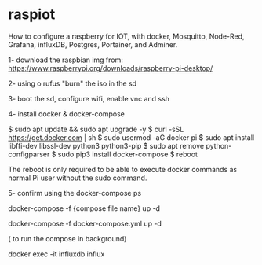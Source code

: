 # raspiot

How to configure a raspberry for IOT, with docker, Mosquitto, Node-Red, Grafana, influxDB, Postgres, Portainer, and Adminer.

1- download the raspbian img from:
https://www.raspberrypi.org/downloads/raspberry-pi-desktop/

2- using o rufus "burn" the iso in the sd

3- boot the sd, configure wifi, enable vnc and ssh

4- install docker & docker-compose

$ sudo apt update && sudo apt upgrade -y
$ curl -sSL https://get.docker.com | sh
$ sudo usermod -aG docker pi
$ sudo apt install libffi-dev libssl-dev python3 python3-pip
$ sudo apt remove python-configparser
$ sudo pip3 install docker-compose
$ reboot


The reboot is only required to be able to execute docker commands as normal Pi user without the sudo command.

5- confirm using the docker-compose ps

docker-compose -f {compose file name} up -d 

docker-compose -f docker-compose.yml up -d 

( to run the compose in background)

docker exec -it influxdb influx


